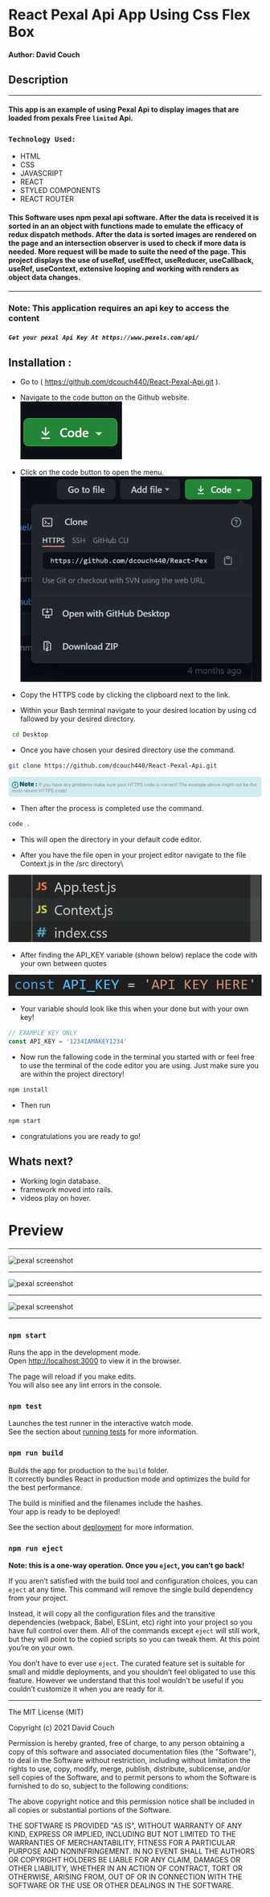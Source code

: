 # React Pexal Api App Using Css Flex Box

#### Author: David Couch

## Description
***

#### This app is an example of using Pexal Api to display images that are loaded from pexals Free `limited` Api.

### `Technology Used:`
- HTML
- CSS
- JAVASCRIPT
- REACT
- STYLED COMPONENTS
- REACT ROUTER

#### This Software uses npm pexal api software. After the data is received it is sorted in an an object with functions made to emulate the efficacy of redux dispatch methods. After the data is sorted images are rendered on the page and an intersection observer is used to check if more data is needed. More request will be made to suite the need of the page. This project displays the use of useRef, useEffect, useReducer, useCallback, useRef, useContext, extensive looping and working with renders as object data changes.

***
### Note: This application requires an api key to access the content
##### `Get your pexal Api Key At https://www.pexels.com/api/`

## Installation :
* Go to ( https://github.com/dcouch440/React-Pexal-Api.git ).

*  Navigate to the code button on the Github website.\
![Code buton](src/img/readme/code.PNG)

* Click on the code button to open the menu.\
![Github Repo Example](src/img/readme/Pexal-instruction.PNG)

- Copy the HTTPS code by clicking the clipboard next to the link.

- Within your Bash terminal navigate to your desired location by using cd fallowed by your desired directory.

```bash
 cd Desktop
```

- Once you have chosen your desired directory use the command.
```bash
git clone https://github.com/dcouch440/React-Pexal-Api.git
```

<div
  style="
    background-color: #d1ecf1;
    color: grey; padding: 6px;
    font-size: 9px;
    border-radius: 5px;
    border: 1px solid #d4ecf1;
    margin-bottom: 12px"
>
  <span
    style="
      font-size: 12px;
      font-weight: 600;
      color: #0c5460;"
  >
    ⓘ
  </span>
  <span
    style="
      font-size: 12px;
      font-weight: 900;
      color: #0c5460;
      margin-bottom: 24px"
  >
    Note :
  </span>
  If you have any problems make sure your HTTPS code is correct! The example above might not be the most recent HTTPS code!
</div>

* Then after the process is completed use the command.

``` bash
code .
```

* This will open the directory in your default code editor.

* After you have the file open in your project editor navigate to the file Context.js in the /src directory\

![Context Folder](src/img/readme/context.PNG)

* After finding the API_KEY variable (shown below) replace the code with your own between quotes

![Api Button](src/img/readme/ApiKey.PNG)

* Your variable should look like this when your done but with your own key!

```javascript
// EXAMPLE KEY ONLY
const API_KEY = '1234IAMAKEY1234'
```

* Now run the fallowing code in the terminal you started with or feel free to use the terminal of the code editor you are using. Just make sure you are within the project directory!

```bash
npm install
```
* Then run

```bash
npm start
```

* congratulations you are ready to go!

## Whats next?

* Working login database.
* framework moved into rails.
* videos play on hover.
# Preview

***
![pexal screenshot](src/img/readme/pexalsHome1.PNG)
***
![pexal screenshot](src/img/readme/pexalsPictures2.PNG)
***
![pexal screenshot](src/img/readme/pexalsPictures3.PNG)
***

### `npm start`

Runs the app in the development mode.\
Open [http://localhost:3000](http://localhost:3000) to view it in the browser.

The page will reload if you make edits.\
You will also see any lint errors in the console.

### `npm test`

Launches the test runner in the interactive watch mode.\
See the section about [running tests](https://facebook.github.io/create-react-app/docs/running-tests) for more information.

### `npm run build`

Builds the app for production to the `build` folder.\
It correctly bundles React in production mode and optimizes the build for the best performance.

The build is minified and the filenames include the hashes.\
Your app is ready to be deployed!

See the section about [deployment](https://facebook.github.io/create-react-app/docs/deployment) for more information.

### `npm run eject`

**Note: this is a one-way operation. Once you `eject`, you can’t go back!**

If you aren’t satisfied with the build tool and configuration choices, you can `eject` at any time. This command will remove the single build dependency from your project.

Instead, it will copy all the configuration files and the transitive dependencies (webpack, Babel, ESLint, etc) right into your project so you have full control over them. All of the commands except `eject` will still work, but they will point to the copied scripts so you can tweak them. At this point you’re on your own.

You don’t have to ever use `eject`. The curated feature set is suitable for small and middle deployments, and you shouldn’t feel obligated to use this feature. However we understand that this tool wouldn’t be useful if you couldn’t customize it when you are ready for it.

***

The MIT License (MIT)

Copyright (c) 2021 David Couch

Permission is hereby granted, free of charge, to any person obtaining a copy of
this software and associated documentation files (the "Software"), to deal in
the Software without restriction, including without limitation the rights to
use, copy, modify, merge, publish, distribute, sublicense, and/or sell copies of
the Software, and to permit persons to whom the Software is furnished to do so,
subject to the following conditions:

The above copyright notice and this permission notice shall be included in all
copies or substantial portions of the Software.

THE SOFTWARE IS PROVIDED "AS IS", WITHOUT WARRANTY OF ANY KIND, EXPRESS OR
IMPLIED, INCLUDING BUT NOT LIMITED TO THE WARRANTIES OF MERCHANTABILITY, FITNESS
FOR A PARTICULAR PURPOSE AND NONINFRINGEMENT. IN NO EVENT SHALL THE AUTHORS OR
COPYRIGHT HOLDERS BE LIABLE FOR ANY CLAIM, DAMAGES OR OTHER LIABILITY, WHETHER
IN AN ACTION OF CONTRACT, TORT OR OTHERWISE, ARISING FROM, OUT OF OR IN
CONNECTION WITH THE SOFTWARE OR THE USE OR OTHER DEALINGS IN THE SOFTWARE.


